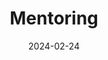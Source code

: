 ---
title: Mentoring
date: 2024-02-24

type: landing

sections:
  - block: people
    content:
      title: Mentoring
      # Choose which groups/teams of users to display.
      #   Edit `user_groups` in each user's profile to add them to one or more of these groups.
      user_groups:
          - Principal Investigators
          - Physik
      sort_by: Params.last_name
      sort_ascending: true
    design:
      show_interests: false
      show_role: true
      show_social: true
---